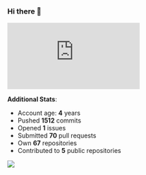 ### Hi there 👋

![Bob's github activity graph](https://d3eqgu1c877dat.cloudfront.net/graph-stats.xml)

**Additional Stats**:
- Account age: **4** years
- Pushed **1512** commits
- Opened **1** issues
- Submitted **70** pull requests
- Own **67** repositories
- Contributed to **5** public repositories

![](https://komarev.com/ghpvc/?username=BobTheSoftwareDeveloper)
